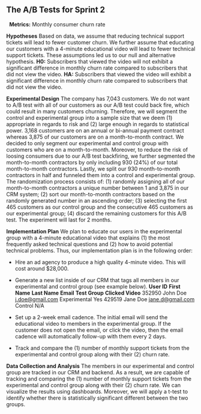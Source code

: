 ## **The A/B Tests for Sprint 2**
 
**Metrics:** Monthly consumer churn rate

**Hypotheses**
Based on data, we assume that reducing technical support tickets will lead to fewer customer churn. We further assume that educating our customers with a 4-minute educational video will lead to fewer technical support tickets. These assumptions led us to our null and alternative hypothesis.
**H0:** Subscribers that viewed the video will not exhibit a significant difference in monthly churn rate compared to subscribers that did not view the video.
**HA:** Subscribers that viewed the video will exhibit a significant difference in monthly churn rate compared to subscribers that did not view the video.

**Experimental Design**
The company has 7,043 customers. We do not want to A/B test with all of our customers as our A/B test could back fire, which could result in many customers churning. Therefore, we will segment the control and experimental group into a sample size that we deem (1) appropriate in regards to risk and (2) large enough in regards to statistical power.
3,168 customers are on an annual or bi-annual payment contract whereas 3,875 of our customers are on a month-to-month contract. We decided to only segment our experimental and control group with customers who are on a month-to-month. Moreover, to reduce the risk of loosing consumers due to our A/B test backfiring, we further segmented the month-to-month contractors by only including 930 (24%) of our total month-to-month contractors. Lastly, we split our 930 month-to-month contractors in half and funneled them into a control and experimental group.
The randomization process consists of: (1) randomly assigning all of our month-to-month contractors a unique number between 1 and 3,875 in our CRM system; (2) sort our month-to-month contractors based on the randomly generated number in an ascending order; (3) selecting the first 465 customers as our control group and the consecutive 465 customers as our experimental group; (4) discard the remaining customers for this A/B test.
The experiment will last for 2 months.

**Implementation Plan**
We plan to educate our users in the experimental group with a 4-minute educational video that explains (1) the most frequently asked technical questions and (2) how to avoid potential technical problems. Thus, our implementation plan is in the following order:
* Hire an ad agency to produce a high quality 4-minute video. This will cost around $28,000.
* Generate a new list inside of our CRM that tags all members in our experimental and control group (see example below).
**User ID** **First Name** **Last Name** **Email** **Test Group** **Clicked Video**
   352950	 	John 			Doe	   j.doe@gmail.com  Experimental  Yes
   429519 		Jane			Doe	  jane.d@gmail.com  Control 	  N/A

* Set up a 2-week email cadence. The initial email will send the educational video to members in the experimental group. If the customer does not open the email, or click the video, then the email cadence will automatically follow-up with them every 2 days.
* Track and compare the (1) number of monthly support tickets from the experimental and control group along with their (2) churn rate.

**Data Collection and Analysis**
The members in our experimental and control group are tracked in our CRM and backend. As a result, we are capable of tracking and comparing the (1) number of monthly support tickets from the experimental and control group along with their (2) churn rate. We can visualize the results using dashboards. Moreover, we will apply a t-test to identify whether there is statistically significant different between the two groups.
